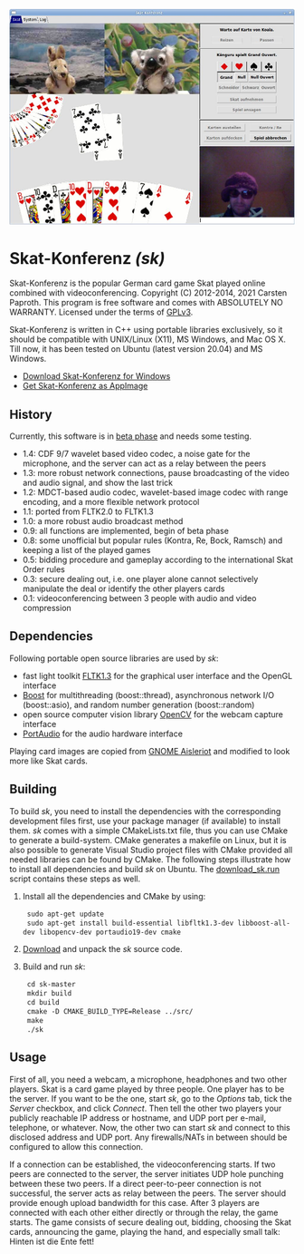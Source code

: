 ![screenshot](https://github.com/cpaproth/sk/raw/master/images/screenshot.jpg)

# Skat-Konferenz *(sk)*

Skat-Konferenz is the popular German card game Skat played online combined with videoconferencing. Copyright (C) 2012-2014, 2021 Carsten Paproth.
This program is free software and comes with ABSOLUTELY NO WARRANTY. Licensed under the terms of [GPLv3](http://www.gnu.org/licenses/).

Skat-Konferenz is written in C++ using portable libraries exclusively, so it should be compatible with UNIX/Linux (X11), MS Windows, and Mac OS X. Till now,
it has been tested on Ubuntu (latest version 20.04) and MS Windows.

* [Download Skat-Konferenz for Windows](https://github.com/cpaproth/sk/releases/latest/download/sk_windows.zip)
* [Get Skat-Konferenz as AppImage](https://github.com/cpaproth/sk/releases/latest/download/Skat-Konferenz-x86_64.AppImage)


## History

Currently, this software is in [beta phase](https://github.com/cpaproth/sk/tags) and needs some testing.
* 1.4: CDF 9/7 wavelet based video codec, a noise gate for the microphone, and the server can act as a relay between the peers
* 1.3: more robust network connections, pause broadcasting of the video and audio signal, and show the last trick
* 1.2: MDCT-based audio codec, wavelet-based image codec with range encoding, and a more flexible network protocol
* 1.1: ported from FLTK2.0 to FLTK1.3
* 1.0: a more robust audio broadcast method
* 0.9: all functions are implemented, begin of beta phase
* 0.8: some unofficial but popular rules (Kontra, Re, Bock, Ramsch) and keeping a list of the played games
* 0.5: bidding procedure and gameplay according to the international Skat Order rules
* 0.3: secure dealing out, i.e. one player alone cannot selectively manipulate the deal or identify the other players cards
* 0.1: videoconferencing between 3 people with audio and video compression


## Dependencies

Following portable open source libraries are used by *sk*:
* fast light toolkit [FLTK1.3](http://www.fltk.org) for the graphical user interface and the OpenGL interface
* [Boost](http://www.boost.org) for multithreading (boost::thread), asynchronous network I/O (boost::asio), and random number generation (boost::random)
* open source computer vision library [OpenCV](http://www.opencv.org) for the webcam capture interface
* [PortAudio](http://www.portaudio.com) for the audio hardware interface

Playing card images are copied from [GNOME Aisleriot](https://live.gnome.org/Aisleriot) and modified to look more like Skat cards.


## Building

To build *sk*, you need to install the dependencies with the corresponding development files first, use your package manager (if available) to install them.
*sk* comes with a simple CMakeLists.txt file, thus you can use CMake to generate a build-system. CMake generates a makefile on Linux, but it is also possible to generate Visual Studio project files with CMake provided all needed libraries can be found by CMake.
The following steps illustrate how to install all dependencies and build *sk* on Ubuntu. The [download_sk.run](https://github.com/cpaproth/sk/raw/master/download_sk.run) script contains these steps as well.

1. Install all the dependencies and CMake by using:

        sudo apt-get update
        sudo apt-get install build-essential libfltk1.3-dev libboost-all-dev libopencv-dev portaudio19-dev cmake

2. [Download](https://github.com/cpaproth/sk/archive/master.zip) and unpack the *sk* source code.
3. Build and run *sk*:

        cd sk-master
        mkdir build
        cd build
        cmake -D CMAKE_BUILD_TYPE=Release ../src/
        make
        ./sk


## Usage

First of all, you need a webcam, a microphone, headphones and two other players.
Skat is a card game played by three people. One player has to be the server. If you want to be the one, start *sk*, go to the *Options* tab, tick the *Server* checkbox, and click *Connect*. Then tell the other two players your publicly reachable IP address or hostname, and UDP port per e-mail, telephone, or whatever.
Now, the other two can start *sk* and connect to this disclosed address and UDP port. Any firewalls/NATs in between should be configured to allow this connection.

If a connection can be established, the videoconferencing starts.
If two peers are connected to the server, the server initiates UDP hole punching between these two peers. If a direct peer-to-peer connection is not successful, the server acts as relay between the peers. The server should provide enough upload bandwidth for this case. After 3 players are connected with each other either directly or through the relay, the game starts.
The game consists of secure dealing out, bidding, choosing the Skat cards, announcing the game, playing the hand, and especially small talk: Hinten ist die Ente fett!
